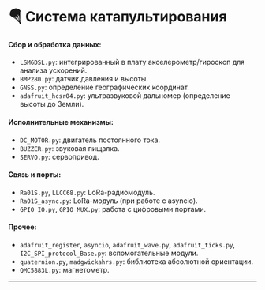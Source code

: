 # 🪂 Система катапультирования

#### Сбор и обработка данных:
- `LSM6DSL.py`: интегрированный в плату акселерометр/гироскоп для анализа ускорений.
- `BMP280.py`: датчик давления и высоты.
- `GNSS.py`: определение географических координат.
- `adafruit_hcsr04.py`: ультразвуковой дальномер (определение высоты до Земли).

#### Исполнительные механизмы:
- `DC_MOTOR.py`: двигатель постоянного тока.
- `BUZZER.py`: звуковая пищалка.
- `SERVO.py`: сервопривод.

#### Связь и порты:
- `Ra01S.py`, `LLCC68.py`: LoRa-радиомодуль.
- `Ra01S_async.py`: LoRa-модуль (при работе с asyncio).
- `GPIO_IO.py`, `GPIO_MUX.py`: работа с цифровыми портами.

#### Прочее:
- `adafruit_register`, `asyncio`, `adafruit_wave.py`, `adafruit_ticks.py`, `I2C_SPI_protocol_Base.py`: вспомогательные модули.
- `quaternion.py`, `madgwickahrs.py`: библиотека абсолютной ориентации.
- `QMC5883L.py`: магнетометр.

---